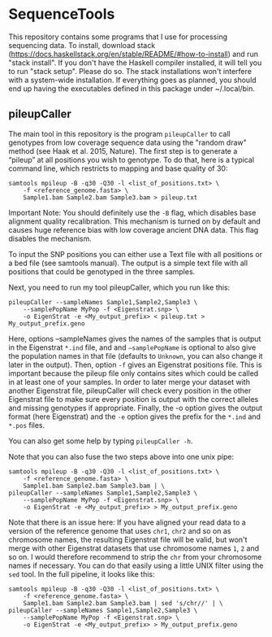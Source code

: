 # SequenceTools

This repository contains some programs that I use for processing sequencing data. To install, download stack (https://docs.haskellstack.org/en/stable/README/#how-to-install<Paste>) and run "stack install". If you don't have the Haskell compiler installed, it will tell you to run "stack setup". Please do so. The stack installations won't interfere with a system-wide installation. If everything goes as planned, you should end up having the executables defined in this package under ~/.local/bin.

## pileupCaller

The main tool in this repository is the program `pileupCaller` to call genotypes from low coverage sequence data using the "random draw" method (see Haak et al. 2015, Nature). The first step is to generate a “pileup” at all positions you wish to genotype. To do that, here is a typical command line, which restricts to mapping and base quality of 30:

    samtools mpileup -B -q30 -Q30 -l <list_of_positions.txt> \
        -f <reference_genome.fasta> \
        Sample1.bam Sample2.bam Sample3.bam > pileup.txt

Important Note: You should definitely use the `-B` flag, which disables base alignment quality recalibration. This mechanism is turned on by default and causes huge reference bias with low coverage ancient DNA data. This flag disables the mechanism.

To input the SNP positions you can either use a Text file with all positions or a bed file (see samtools manual). The output is a simple text file with all positions that could be genotyped in the three samples.

Next, you need to run my tool pileupCaller, which you run like this:

    pileupCaller --sampleNames Sample1,Sample2,Sample3 \
        --samplePopName MyPop -f <Eigenstrat.snp> \
        -o EigenStrat -e <My_output_prefix> < pileup.txt > My_output_prefix.geno

Here, options –sampleNames gives the names of the samples that is output in the Eigenstrat `*.ind` file, and and `–samplePopName` is optional to also give the population names in that file (defaults to `Unknown`, you can also change it later in the output). Then, option `-f` gives an Eigenstrat positions file. This is important because the pileup file only contains sites which could be called in at least one of your samples. In order to later merge your dataset with another Eigenstrat file, pileupCaller will check every position in the other Eigenstrat file to make sure every position is output with the correct alleles and missing genotypes if appropriate. Finally, the -o option gives the output format (here Eigenstrat) and the `-e` option gives the prefix for the `*.ind` and `*.pos` files.

You can also get some help by typing `pileupCaller -h`.

Note that you can also fuse the two steps above into one unix pipe:

    samtools mpileup -B -q30 -Q30 -l <list_of_positions.txt> \
        -f <reference_genome.fasta> \
        Sample1.bam Sample2.bam Sample3.bam | \
    pileupCaller --sampleNames Sample1,Sample2,Sample3 \
        --samplePopName MyPop -f <Eigenstrat.snp> \
        -o EigenStrat -e <My_output_prefix> > My_output_prefix.geno

Note that there is an issue here: If you have aligned your read data to a version of the reference genome that uses `chr1`, `chr2` and so on as chromosome names, the resulting Eigenstrat file will be valid, but won't merge with other Eigenstrat datasets that use chromosome names `1`, `2` and so on. I would therefore recommend to strip the `chr` from your chromosome names if necessary. You can do that easily using a little UNIX filter using the `sed` tool. In the full pipeline, it looks like this:

    samtools mpileup -B -q30 -Q30 -l <list_of_positions.txt> \
        -f <reference_genome.fasta> \
        Sample1.bam Sample2.bam Sample3.bam | sed 's/chr//' | \
    pileupCaller --sampleNames Sample1,Sample2,Sample3 \
        --samplePopName MyPop -f <Eigenstrat.snp> \
        -o EigenStrat -e <My_output_prefix> > My_output_prefix.geno
